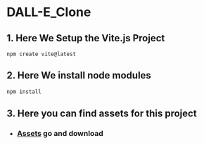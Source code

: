# DALL-E_Clone

## 1. Here We Setup the Vite.js Project
 

```pseudocode
npm create vite@latest
```
## 2. Here We install node modules
```javascript
npm install
```

## 3. Here you can find assets for this project

- ### [Assets](https://drive.google.com/file/d/12ZCrmvvqrI2KONvpm1fWpf2pKkGlgIpE/view) go and download




